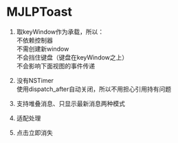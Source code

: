 # MJLPToast  
  
  
1. 取keyWindow作为承载，所以：  
不依赖控制器  
不需创建新window  
不会挡住键盘（键盘在keyWindow之上）    
不会影响下面视图的事件传递  
  
2. 没有NSTimer  
使用dispatch_after自动关闭，所以不用担心引用持有问题  
   
3. 支持堆叠消息、只显示最新消息两种模式  
   
4. 适配处理  
  
5. 点击立即消失  